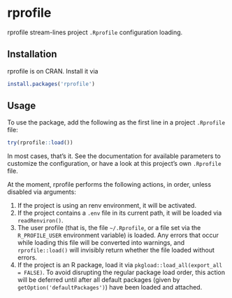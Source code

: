 # rprofile

<span class="pkg">rprofile</span> stream-lines project `.Rprofile` configuration loading.


## Installation

<span class="pkg">rprofile</span> is on CRAN. Install it via

```r
install.packages('rprofile')
```


## Usage

To use the package, add the following as the first line in a project `.Rprofile` file:

```r
try(rprofile::load())
```

In most cases, that’s it. See the documentation for available parameters to customize the configuration, or have a look at this project’s own `.Rprofile` file.

At the moment, <span class="pkg">rprofile</span> performs the following actions, in order, unless disabled via arguments:

1. If the project is using an <span class="pkg">renv</span> environment, it will be activated.
2. If the project contains a `.env` file in its current path, it will be loaded via `readRenviron()`.
3. The user profile (that is, the file `~/.Rprofile`, or a file set via the `R_PROFILE_USER` environment variable) is loaded. Any errors that occur while loading this file will be converted into warnings, and `rprofile::load()` will invisibly return whether the file loaded without errors.
4. If the project is an R package, load it via `pkgload::load_all(export_all = FALSE)`. To avoid disrupting the regular package load order, this action will be deferred until after all default packages (given by `getOption('defaultPackages')`) have been loaded and attached.
